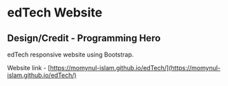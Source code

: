 # edTech Website

## Design/Credit - Programming Hero

edTech responsive website using Bootstrap.

Website link - [https://momynul-islam.github.io/edTech/](https://momynul-islam.github.io/edTech/)
